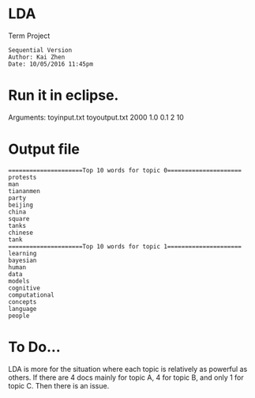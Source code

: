 # LDA
Term Project
```
Sequential Version
Author: Kai Zhen
Date: 10/05/2016 11:45pm
```

# Run it in eclipse.

Arguments: toyinput.txt toyoutput.txt 2000 1.0 0.1 2 10

# Output file

```
=====================Top 10 words for topic 0=====================
protests
man
tiananmen
party
beijing
china
square
tanks
chinese
tank
=====================Top 10 words for topic 1=====================
learning
bayesian
human
data
models
cognitive
computational
concepts
language
people
```

# To Do...
LDA is more for the situation where each topic is relatively as powerful as others. If there are 4 docs mainly for topic A, 4 for topic B, and only 1 for topic C. Then there is an issue.


